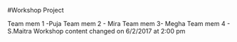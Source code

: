 #Workshop Project 

Team mem 1 -Puja
Team mem 2 - Mira
Team mem 3- Megha
Team mem 4 - S.Maitra
Workshop content changed on 6/2/2017 at 2:00 pm
